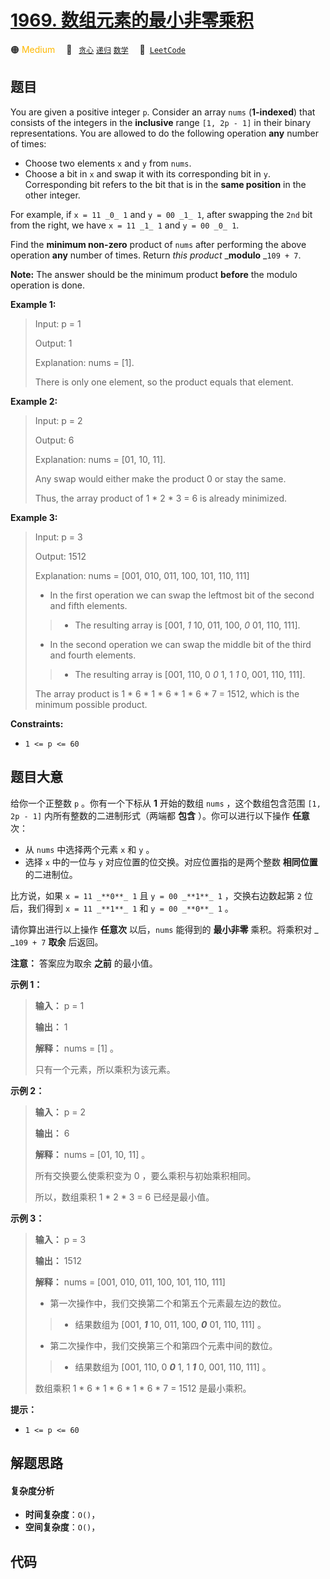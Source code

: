 # [1969. 数组元素的最小非零乘积](https://leetcode.com/problems/minimum-non-zero-product-of-the-array-elements)

🟠 <font color=#ffb800>Medium</font>&emsp; 🔖&ensp; [`贪心`](/leetcode/outline/tag/greedy.md) [`递归`](/leetcode/outline/tag/recursion.md) [`数学`](/leetcode/outline/tag/math.md)&emsp; 🔗&ensp;[`LeetCode`](https://leetcode.com/problems/minimum-non-zero-product-of-the-array-elements)


## 题目

You are given a positive integer `p`. Consider an array `nums` (**1-indexed**)
that consists of the integers in the **inclusive** range `[1, 2p - 1]` in
their binary representations. You are allowed to do the following operation
**any** number of times:

  * Choose two elements `x` and `y` from `nums`.
  * Choose a bit in `x` and swap it with its corresponding bit in `y`. Corresponding bit refers to the bit that is in the **same position** in the other integer.

For example, if `x = 11 _0_ 1` and `y = 00 _1_ 1`, after swapping the `2nd`
bit from the right, we have `x = 11 _1_ 1` and `y = 00 _0_ 1`.

Find the **minimum non-zero** product of `nums` after performing the above
operation **any** number of times. Return _this product_ _**modulo** _`109 +
7`.

**Note:** The answer should be the minimum product **before** the modulo
operation is done.



**Example 1:**

> Input: p = 1
> 
> Output: 1
> 
> Explanation: nums = [1].
> 
> There is only one element, so the product equals that element.

**Example 2:**

> Input: p = 2
> 
> Output: 6
> 
> Explanation: nums = [01, 10, 11].
> 
> Any swap would either make the product 0 or stay the same.
> 
> Thus, the array product of 1 * 2 * 3 = 6 is already minimized.

**Example 3:**

> Input: p = 3
> 
> Output: 1512
> 
> Explanation: nums = [001, 010, 011, 100, 101, 110, 111]
> - In the first operation we can swap the leftmost bit of the second and fifth elements.
> 
> > - The resulting array is [001, _1_ 10, 011, 100, _0_ 01, 110, 111].
> - In the second operation we can swap the middle bit of the third and fourth elements.
> 
> > - The resulting array is [001, 110, 0 _0_ 1, 1 _1_ 0, 001, 110, 111].
> 
> The array product is 1 * 6 * 1 * 6 * 1 * 6 * 7 = 1512, which is the minimum possible product.

**Constraints:**

  * `1 <= p <= 60`


## 题目大意

给你一个正整数 `p` 。你有一个下标从 **1**  开始的数组 `nums` ，这个数组包含范围 `[1, 2p - 1]`
内所有整数的二进制形式（两端都 **包含** ）。你可以进行以下操作 **任意**  次：

  * 从 `nums` 中选择两个元素 `x` 和 `y`  。
  * 选择 `x` 中的一位与 `y` 对应位置的位交换。对应位置指的是两个整数 **相同位置**  的二进制位。

比方说，如果 `x = 11 _**0**_ 1` 且 `y = 00 _**1**_ 1` ，交换右边数起第 `2` 位后，我们得到 `x = 11
_**1**_ 1` 和 `y = 00 _**0**_ 1` 。

请你算出进行以上操作 **任意次**  以后，`nums` 能得到的 **最小非零**  乘积。将乘积对 _ _`109 + 7` **取余** 后返回。

**注意：** 答案应为取余 **之前**  的最小值。



**示例 1：**

> 
> 
> 
> 
> 
> **输入：** p = 1
> 
> **输出：** 1
> 
> **解释：** nums = [1] 。
> 
> 只有一个元素，所以乘积为该元素。
> 
> 

**示例 2：**

> 
> 
> 
> 
> 
> **输入：** p = 2
> 
> **输出：** 6
> 
> **解释：** nums = [01, 10, 11] 。
> 
> 所有交换要么使乘积变为 0 ，要么乘积与初始乘积相同。
> 
> 所以，数组乘积 1 * 2 * 3 = 6 已经是最小值。
> 
> 

**示例 3：**

> 
> 
> 
> 
> 
> **输入：** p = 3
> 
> **输出：** 1512
> 
> **解释：** nums = [001, 010, 011, 100, 101, 110, 111]
> - 第一次操作中，我们交换第二个和第五个元素最左边的数位。
> 
> > - 结果数组为 [001, _**1**_ 10, 011, 100, _**0**_ 01, 110, 111] 。
> - 第二次操作中，我们交换第三个和第四个元素中间的数位。
> 
> > - 结果数组为 [001, 110, 0 _**0**_ 1, 1 _**1**_ 0, 001, 110, 111] 。
> 
> 数组乘积 1 * 6 * 1 * 6 * 1 * 6 * 7 = 1512 是最小乘积。
> 
> 



**提示：**

  * `1 <= p <= 60`


## 解题思路

#### 复杂度分析

- **时间复杂度**：`O()`，
- **空间复杂度**：`O()`，

## 代码

```javascript

```